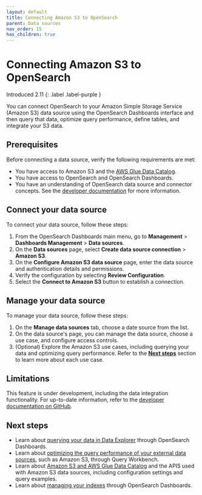 ```yaml
---
layout: default
title: Connecting Amazon S3 to OpenSearch
parent: Data sources
nav_order: 15
has_children: true
---
```


# Connecting Amazon S3 to OpenSearch
Introduced 2.11
{: .label .label-purple }

You can connect OpenSearch to your Amazon Simple Storage Service (Amazon S3) data source using the OpenSearch Dashboards interface and then query that data, optimize query performance, define tables, and integrate your S3 data.

## Prerequisites

Before connecting a data source, verify the following requirements are met:

- You have access to Amazon S3 and the [AWS Glue Data Catalog](https://github.com/opensearch-project/sql/blob/main/docs/user/ppl/admin/connectors/s3glue_connector.rst#id2).
- You have access to OpenSearch and OpenSearch Dashboards.
- You have an understanding of OpenSearch data source and connector concepts. See the [developer documentation](https://github.com/opensearch-project/sql/blob/main/docs/user/ppl/admin/datasources.rst#introduction) for more information.

## Connect your data source 

To connect your data source, follow these steps:

1. From the OpenSearch Dashboards main menu, go to **Management** > **Dashboards Management** > **Data sources**.
2. On the **Data sources** page, select **Create data source connection** > **Amazon S3**.
3. On the **Configure Amazon S3 data source** page, enter the data source and authentication details and permissions.
4. Verify the configuration by selecting **Review Configuration**.
5. Select the **Connect to Amazon S3** button to establish a connection.

## Manage your data source

To manage your data source, follow these steps:

1. On the **Manage data sources** tab, choose a date source from the list. 
2. On the data source's page, you can manage the data source, choose a use case, and configure access controls. 
3. (Optional) Explore the Amazon S3 use cases, including querying your data and optimizing query performance. Refer to the [**Next steps**](#next-steps) section to learn more about each use case.

## Limitations

This feature is under development, including the data integration functionality. For up-to-date information, refer to the [developer documentation on GitHub](https://github.com/opensearch-project/opensearch-spark/blob/main/docs/index.md#limitations).

## Next steps

- Learn about [querying your data in Data Explorer]({{site.url}}{{site.baseurl}}/dashboards/management/query-data-source/) through OpenSearch Dashboards.
- Learn about [optimizing the query performance of your external data sources]({{site.url}}{{site.baseurl}}/dashboards/management/accelerate-external-data/), such as Amazon S3, through Query Workbench. 
- Learn about [Amazon S3 and AWS Glue Data Catalog](https://github.com/opensearch-project/sql/blob/main/docs/user/ppl/admin/connectors/s3glue_connector.rst) and the APIS used with Amazon S3 data sources, including configuration settings and query examples.
- Learn about [managing your indexes]({{site.url}}{{site.baseurl}}/dashboards/im-dashboards/index/) through OpenSearch Dashboards.

